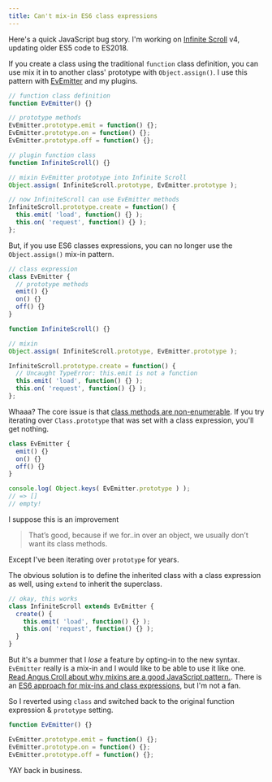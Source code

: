 ```yaml
---
title: Can't mix-in ES6 class expressions
---
```


Here's a quick JavaScript bug story. I'm working on [Infinite Scroll](https://infinite-scroll) v4, updating older ES5 code to ES2018.

If you create a class using the traditional `function` class definition, you can use mix it in to another class' prototype with `Object.assign()`. I use this pattern with <a href="https://github.com/metafizzy/ev-emitter">EvEmitter</a> and my plugins.

``` js
// function class definition
function EvEmitter() {}

// prototype methods
EvEmitter.prototype.emit = function() {};
EvEmitter.prototype.on = function() {};
EvEmitter.prototype.off = function() {};

// plugin function class
function InfiniteScroll() {}

// mixin EvEmitter prototype into Infinite Scroll
Object.assign( InfiniteScroll.prototype, EvEmitter.prototype );

// now InfiniteScroll can use EvEmitter methods
InfiniteScroll.prototype.create = function() {
  this.emit( 'load', function() {} );
  this.on( 'request', function() {} );
};
```

But, if you use ES6 classes expressions, you can no longer use the `Object.assign()` mix-in pattern.

``` js
// class expression
class EvEmitter {
  // prototype methods
  emit() {}
  on() {}
  off() {}
}

function InfiniteScroll() {}

// mixin
Object.assign( InfiniteScroll.prototype, EvEmitter.prototype );

InfiniteScroll.prototype.create = function() {
  // Uncaught TypeError: this.emit is not a function
  this.emit( 'load', function() {} );
  this.on( 'request', function() {} );
};
```

Whaaa? The core issue is that [class methods are non-enumerable](https://javascript.info/class#not-just-a-syntactic-sugar). If you try iterating over `Class.prototype` that was set with a class expression, you'll get nothing.

``` js
class EvEmitter {
  emit() {}
  on() {}
  off() {}
}

console.log( Object.keys( EvEmitter.prototype ) );
// => []
// empty!
```

I suppose this is an improvement

> That’s good, because if we for..in over an object, we usually don’t want its class methods.

Except I've been iterating over `prototype` for years. 

The obvious solution is to define the inherited class with a class expression as well, using `extend` to inherit the superclass.

``` js
// okay, this works
class InfiniteScroll extends EvEmitter {
  create() {
    this.emit( 'load', function() {} );
    this.on( 'request', function() {} );
  }
}
```

But it's a bummer that I _lose_ a feature by opting-in to the new syntax. `EvEmitter` really is a mix-in and I would like to be able to use it like one. [Read Angus Croll about why mixins are a good JavaScript pattern.](https://www.oreilly.com/library/view/beautiful-javascript/9781449371142/ch01.html). There is an [ES6 approach for mix-ins and class expressions](https://developer.mozilla.org/en-US/docs/Web/JavaScript/Reference/Classes#Mix-ins), but I'm not a fan.

So I reverted using `class` and switched back to the original function expression & `prototype` setting.

``` js
function EvEmitter() {}

EvEmitter.prototype.emit = function() {};
EvEmitter.prototype.on = function() {};
EvEmitter.prototype.off = function() {};
```

YAY back in business.
